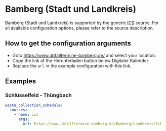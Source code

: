 # Bamberg (Stadt und Landkreis)

Bamberg (Stadt und Landkreis) is supported by the generic [ICS](/doc/source/ics.md) source. For all available configuration options, please refer to the source description.


## How to get the configuration arguments

- Goto <https://www.abfalltermine-bamberg.de/> and select your location.  
- Copy the link of the Herunterladen button below Digitaler Kalender.
- Replace the `url` in the example configuration with this link.

## Examples

### Schlüsselfeld - Thüngbach

```yaml
waste_collection_schedule:
  sources:
    - name: ics
      args:
        url: https://www.abfalltermine-bamberg.de/Bamberg/Landkreis/Schl%C3%BCsselfeld%20-%20Th%C3%BCngbach/ics
```
